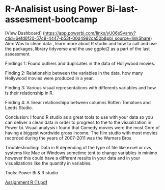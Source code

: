 # R-Analisist using Power Bi-last-assesment-bootcamp
[View Dashboard] (https://app.powerbi.com/links/yU06sSvsmy?ctid=6efd0f20-57c8-4447-b53f-00d4992ca50b&pbi_source=linkShare)
Aim: Was to clean data , learn more about R studio and how tu call and use the packages, library tidyverse and the use ggplot2 as a part of the last assessment.

Findings 1: Found outliers and duplicates in the data of Hollywood movies.

Finding 2: Relationship between the variables in the data, how many Hollywood movies were produced in a year.

Finding 3: Various visual representations with differents variables and how is their relationship in R.

Finding 4: A linear relationshipo between columns Rotten Tomatoes and Leeds Studio.

Conclusion: I found R studio as a great tools to use with your data so you can deliver a clean data in order to progress to the to the visualization in Power bi.
Visual analysis i found that Comedy movies were the most Gnre of having a biggest wordwide gross income.
The film studio with most movies recorded during the years of 2007-2011 was the Warners Bros.

Troubleshooting: Data in R depending of the type of file like excel or cvs, systems like Mac or Windows sometime tent to change variables in minimo however this could have a different results in your data and in your visualizations like the quantity in variables.

Tools: Power Bi & R studio

[Assignment R (1).pdf](https://github.com/LisbethH23/R-project-last-assesment-bootcamp/files/10254735/Assignment.R.1.pdf)
